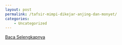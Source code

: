 ```yaml
---
layout: post
permalink: /tafsir-mimpi-dikejar-anjing-dan-monyet/
categories:
    - Uncategorized
---
```


[Baca Selengkapnya](/01)